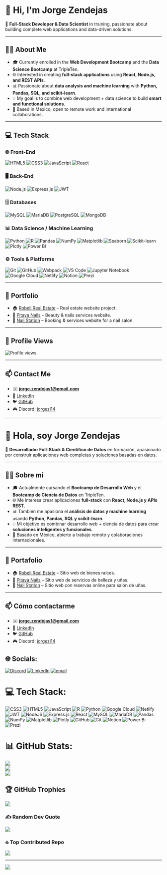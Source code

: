# 👋 Hi, I'm Jorge Zendejas

🚀 **Full-Stack Developer & Data Scientist** in training, passionate about building complete web applications and data-driven solutions.

---

## 🧑‍💻 About Me
- 🎓 Currently enrolled in the **Web Development Bootcamp** and the **Data Science Bootcamp** at TripleTen.  
- 🌐 Interested in creating **full-stack applications** using **React, Node.js, and REST APIs**.  
- 📊 Passionate about **data analysis and machine learning** with **Python, Pandas, SQL, and scikit-learn**.  
- 💡 My goal is to combine web development + data science to build **smart and functional solutions**.  
- 📍 Based in Mexico, open to remote work and international collaborations.  

---

## 💻 Tech Stack

### 🌐 Front-End
![HTML5](https://img.shields.io/badge/HTML5-E34F26?style=for-the-badge&logo=html5&logoColor=white)
![CSS3](https://img.shields.io/badge/CSS3-1572B6?style=for-the-badge&logo=css3&logoColor=white)
![JavaScript](https://img.shields.io/badge/JavaScript-F7DF1E?style=for-the-badge&logo=javascript&logoColor=black)
![React](https://img.shields.io/badge/React-20232A?style=for-the-badge&logo=react&logoColor=61DAFB)

### 🖥️ Back-End
![Node.js](https://img.shields.io/badge/Node.js-43853D?style=for-the-badge&logo=node.js&logoColor=white)
![Express.js](https://img.shields.io/badge/Express.js-000000?style=for-the-badge&logo=express&logoColor=white)
![JWT](https://img.shields.io/badge/JWT-000000?style=for-the-badge&logo=jsonwebtokens&logoColor=white)

### 🗄️ Databases
![MySQL](https://img.shields.io/badge/MySQL-4479A1?style=for-the-badge&logo=mysql&logoColor=white)
![MariaDB](https://img.shields.io/badge/MariaDB-003545?style=for-the-badge&logo=mariadb&logoColor=white)
![PostgreSQL](https://img.shields.io/badge/PostgreSQL-336791?style=for-the-badge&logo=postgresql&logoColor=white)
![MongoDB](https://img.shields.io/badge/MongoDB-47A248?style=for-the-badge&logo=mongodb&logoColor=white)

### 📊 Data Science / Machine Learning
![Python](https://img.shields.io/badge/Python-3776AB?style=for-the-badge&logo=python&logoColor=white)
![R](https://img.shields.io/badge/R-276DC3?style=for-the-badge&logo=r&logoColor=white)
![Pandas](https://img.shields.io/badge/Pandas-150458?style=for-the-badge&logo=pandas&logoColor=white)
![NumPy](https://img.shields.io/badge/Numpy-013243?style=for-the-badge&logo=numpy&logoColor=white)
![Matplotlib](https://img.shields.io/badge/Matplotlib-11557C?style=for-the-badge&logo=plotly&logoColor=white)
![Seaborn](https://img.shields.io/badge/Seaborn-9C27B0?style=for-the-badge&logo=python&logoColor=white)
![Scikit-learn](https://img.shields.io/badge/Scikit--learn-F7931E?style=for-the-badge&logo=scikitlearn&logoColor=white)
![Plotly](https://img.shields.io/badge/Plotly-3F4F75?style=for-the-badge&logo=plotly&logoColor=white)
![Power BI](https://img.shields.io/badge/PowerBI-F2C811?style=for-the-badge&logo=powerbi&logoColor=black)

### ⚙️ Tools & Platforms
![Git](https://img.shields.io/badge/Git-F05032?style=for-the-badge&logo=git&logoColor=white)
![GitHub](https://img.shields.io/badge/GitHub-181717?style=for-the-badge&logo=github&logoColor=white)
![Webpack](https://img.shields.io/badge/Webpack-8DD6F9?style=for-the-badge&logo=webpack&logoColor=black)
![VS Code](https://img.shields.io/badge/VS%20Code-0078D4?style=for-the-badge&logo=visual-studio-code&logoColor=white)
![Jupyter Notebook](https://img.shields.io/badge/Jupyter-F37626?style=for-the-badge&logo=jupyter&logoColor=white)
![Google Cloud](https://img.shields.io/badge/Google%20Cloud-4285F4?style=for-the-badge&logo=googlecloud&logoColor=white)
![Netlify](https://img.shields.io/badge/Netlify-00C7B7?style=for-the-badge&logo=netlify&logoColor=white)
![Notion](https://img.shields.io/badge/Notion-000000?style=for-the-badge&logo=notion&logoColor=white)
![Prezi](https://img.shields.io/badge/Prezi-3181FF?style=for-the-badge&logo=prezi&logoColor=white)

---

## 📂 Portfolio
- 🏠 [Robeli Real Estate](https://jorgezendejas1.github.io/robeli_real_estate/) – Real estate website project.  
- 💅 [Pitaya Nails](https://jorgezendejas1.github.io/pitaya_nails/) – Beauty & nails services website.  
- 🌟 [Nail Station](https://jorgezendejas1.github.io/nail-station/) – Booking & services website for a nail salon.  


---

## 👀 Profile Views
![Profile views](https://komarev.com/ghpvc/?username=jorgezendejas1&label=Profile%20views&color=0e75b6&style=flat)

---

## 📫 Contact Me
- ✉️ **jorge.zendejas1@gmail.com**  
- 💼 [LinkedIn](https://www.linkedin.com/in/jorge-zendejas-lovera-50341034)  
- 🐦 [GitHub](https://github.com/jorgezendejas1)  
- 🎮 Discord: [jorgezl14](https://discordapp.com/users/812722852436246609)   

---

# 👋 Hola, soy Jorge Zendejas

🚀 **Desarrollador Full-Stack & Científico de Datos** en formación, apasionado por construir aplicaciones web completas y soluciones basadas en datos.

---

## 🧑‍💻 Sobre mí
- 🎓 Actualmente cursando el **Bootcamp de Desarrollo Web** y el **Bootcamp de Ciencia de Datos** en TripleTen.  
- 🌐 Me interesa crear aplicaciones **full-stack** con **React, Node.js y APIs REST**.  
- 📊 También me apasiona el **análisis de datos y machine learning** usando **Python, Pandas, SQL y scikit-learn**.  
- 💡 Mi objetivo es combinar desarrollo web + ciencia de datos para crear **soluciones inteligentes y funcionales**.  
- 📍 Basado en México, abierto a trabajo remoto y colaboraciones internacionales.  

---

## 📂 Portafolio
- 🏠 [Robeli Real Estate](https://jorgezendejas1.github.io/robeli_real_estate/) – Sitio web de bienes raíces.  
- 💅 [Pitaya Nails](https://jorgezendejas1.github.io/pitaya_nails/) – Sitio web de servicios de belleza y uñas.  
- 🌟 [Nail Station](https://jorgezendejas1.github.io/nail-station/) – Sitio web con reservas online para salón de uñas.  

---

## 📫 Cómo contactarme
- ✉️ **jorge.zendejas1@gmail.com**  
- 💼 [LinkedIn](https://www.linkedin.com/in/jorge-zendejas-lovera-50341034)  
- 🐦 [GitHub](https://github.com/jorgezendejas1)  
- 🎮 Discord: [jorgezl14](https://discordapp.com/users/812722852436246609)  



## 🌐 Socials:
[![Discord](https://img.shields.io/badge/Discord-%237289DA.svg?logo=discord&logoColor=white)](https://discord.gg/812722852436246609) [![LinkedIn](https://img.shields.io/badge/LinkedIn-%230077B5.svg?logo=linkedin&logoColor=white)](https://linkedin.com/in/https://www.linkedin.com/in/jorge-zendejas-lovera-50341034) [![email](https://img.shields.io/badge/Email-D14836?logo=gmail&logoColor=white)](mailto:jorge.zendejas1@gmail.com) 

# 💻 Tech Stack:
![CSS3](https://img.shields.io/badge/css3-%231572B6.svg?style=for-the-badge&logo=css3&logoColor=white) ![HTML5](https://img.shields.io/badge/html5-%23E34F26.svg?style=for-the-badge&logo=html5&logoColor=white) ![JavaScript](https://img.shields.io/badge/javascript-%23323330.svg?style=for-the-badge&logo=javascript&logoColor=%23F7DF1E) ![R](https://img.shields.io/badge/r-%23276DC3.svg?style=for-the-badge&logo=r&logoColor=white) ![Python](https://img.shields.io/badge/python-3670A0?style=for-the-badge&logo=python&logoColor=ffdd54) ![Google Cloud](https://img.shields.io/badge/GoogleCloud-%234285F4.svg?style=for-the-badge&logo=google-cloud&logoColor=white) ![Netlify](https://img.shields.io/badge/netlify-%23000000.svg?style=for-the-badge&logo=netlify&logoColor=#00C7B7) ![JWT](https://img.shields.io/badge/JWT-black?style=for-the-badge&logo=JSON%20web%20tokens) ![NodeJS](https://img.shields.io/badge/node.js-6DA55F?style=for-the-badge&logo=node.js&logoColor=white) ![Express.js](https://img.shields.io/badge/express.js-%23404d59.svg?style=for-the-badge&logo=express&logoColor=%2361DAFB) ![React](https://img.shields.io/badge/react-%2320232a.svg?style=for-the-badge&logo=react&logoColor=%2361DAFB) ![MySQL](https://img.shields.io/badge/mysql-4479A1.svg?style=for-the-badge&logo=mysql&logoColor=white) ![MariaDB](https://img.shields.io/badge/MariaDB-003545?style=for-the-badge&logo=mariadb&logoColor=white) ![Pandas](https://img.shields.io/badge/pandas-%23150458.svg?style=for-the-badge&logo=pandas&logoColor=white) ![NumPy](https://img.shields.io/badge/numpy-%23013243.svg?style=for-the-badge&logo=numpy&logoColor=white) ![Matplotlib](https://img.shields.io/badge/Matplotlib-%23ffffff.svg?style=for-the-badge&logo=Matplotlib&logoColor=black) ![Plotly](https://img.shields.io/badge/Plotly-%233F4F75.svg?style=for-the-badge&logo=plotly&logoColor=white) ![GitHub](https://img.shields.io/badge/github-%23121011.svg?style=for-the-badge&logo=github&logoColor=white) ![Git](https://img.shields.io/badge/git-%23F05033.svg?style=for-the-badge&logo=git&logoColor=white) ![Notion](https://img.shields.io/badge/Notion-%23000000.svg?style=for-the-badge&logo=notion&logoColor=white) ![Power Bi](https://img.shields.io/badge/power_bi-F2C811?style=for-the-badge&logo=powerbi&logoColor=black) ![Prezi](https://img.shields.io/badge/Prezi-%23000000.svg?style=for-the-badge&logo=Prezi&logoColor=white)
# 📊 GitHub Stats:
![](https://github-readme-stats.vercel.app/api?username=jorgezendejas1&theme=default&hide_border=false&include_all_commits=true&count_private=true)<br/>
![](https://nirzak-streak-stats.vercel.app/?user=jorgezendejas1&theme=default&hide_border=false)<br/>
![](https://github-readme-stats.vercel.app/api/top-langs/?username=jorgezendejas1&theme=default&hide_border=false&include_all_commits=true&count_private=true&layout=compact)

## 🏆 GitHub Trophies
![](https://github-profile-trophy.vercel.app/?username=jorgezendejas1&theme=default&no-frame=false&no-bg=false&margin-w=4)

### ✍️ Random Dev Quote
![](https://quotes-github-readme.vercel.app/api?type=horizontal&theme=radical)

### 🔝 Top Contributed Repo
![](https://github-contributor-stats.vercel.app/api?username=jorgezendejas1&limit=5&theme=default&combine_all_yearly_contributions=true)

---
[![](https://visitcount.itsvg.in/api?id=jorgezendejas1&icon=0&color=0)](https://visitcount.itsvg.in)

<!-- Proudly created with GPRM ( https://gprm.itsvg.in ) -->
